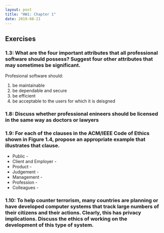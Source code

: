 ```yaml
---
layout: post
title: "HW1: Chapter 1"
date: 2019-08-21
---
```


## Exercises

### 1.3: What are the four important attributes that all professional software should possess? Suggest four other attributes that may sometimes be significant.
Profesional software should:
1. be maintainable
2. be dependable and secure
3. be efficient
4. be acceptable to the users for which it is deisgned

### 1.8: Discuss whether professional enineers should be licensed in the same way as doctors or lawyers

    
### 1.9: For each of the clauses in the ACM/IEEE Code of Ethics shown in Figure 1.4, propose an appropriate example that illustrates that clause.
* Public - 
* Client and Employer - 
* Product - 
* Judgement - 
* Management - 
* Profession - 
* Colleagues - 
      
### 1.10: To help counter terrorism, many countries are planning or have developed computer systems that track large numbers of their citizens and their actions. Clearly, this has privacy implications. Discuss the ethics of working on the development of this type of system.
    
